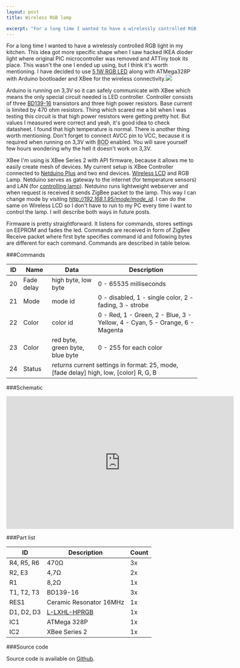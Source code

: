 ```yaml
---
layout: post
title: Wireless RGB lamp

excerpt: "For a long time I wanted to have a wirelessly controlled RGB light in my kitchen. This idea got more specific shape when I saw hacked IKEA dioder light where original PIC microcontroller was removed and ATTiny took its place."
---
```


For a long time I wanted to have a wirelessly controlled RGB light in my kitchen. This idea got more specific shape when I saw hacked IKEA dioder light where original PIC microcontroller was removed and ATTiny took its place. This wasn't the one I ended up using, but I think it's worth mentioning. I have decided to use [5,1W RGB LED][1] along with ATMega328P with Arduino bootloader and XBee for the wireless connectivity.<a href="http://www.flickr.com/photos/stalker_cz/7181211930/" title="Link to Flickr"><img src="http://farm6.staticflickr.com/5348/7181211930_369958da68_n.jpg" class="right" /></a>

Arduino is running on 3,3V so it can safely communicate with XBee which means the only special circuit needed is LED controller. Controller consists of three [BD139-16][2] transistors and three high power resistors. Base current is limited by 470 ohm resistors. Thing which scared me a bit when I was testing this circuit is that high power resistors were getting pretty hot. But values I measured were correct and yeah, it's good idea to check datasheet. I found that high temperature is normal. There is another thing worth mentioning. Don't forget to connect AVCC pin to VCC, because it is required when running on 3,3V with <abbr title="Brown Out Detector">BOD</abbr> enabled. You will save yourself few hours wondering why the hell it doesn't work on 3,3V.

XBee I'm using is XBee Series 2 with API firmware, because it allows me to easily create mesh of devices. My current setup is XBee Controller connected to [Netduino Plus][3] and two end devices. [Wireless LCD][4] and RGB Lamp. Netduino serves as gateway to the internet (for temperature sensors) and LAN (for [controlling lamp][5]). Netduino runs lightweight webserver and when request is received it sends ZigBee packet to the lamp. This way I can change mode by visiting *http://192.168.1.95/mode/mode_id*. I can do the same on Wireless LCD so I don't have to run to my PC every time I want to control the lamp. I will describe both ways in future posts.

Firmware is pretty straightforward. It listens for commands, stores settings on EEPROM and fades the led. Commands are received in form of ZigBee Receive packet where first byte specifies command id and following bytes are different for each command. Commands are described in table below.

###Commands

<table>
<thead>
<tr><th>ID</th><th>Name</th><th>Data</th><th>Description</th></tr>
</thead>
<tbody>
<tr>
<td>20</td>
<td>Fade delay</td>
<td>high byte, low byte</td>
<td>0 - 65535 milliseconds</td>
</tr>
<tr>
<td>21</td>
<td>Mode</td>
<td>mode id</td>
<td>0 - disabled, 1 - single color, 2 - fading, 3 - strobe</td>
</tr>
<tr>
<td>22</td>
<td>Color</td>
<td>color id</td>
<td>0 - Red, 1 - Green, 2 - Blue, 3 - Yellow, 4 - Cyan, 5 - Orange, 6 - Magenta</td>
</tr>
<tr>
<td>23</td>
<td>Color</td>
<td>red byte, green byte, blue byte</td>
<td>0 - 255 for each color</td>
</tr>
<tr>
<td>24</td>
<td>Status</td>
<td colspan="2"><em>returns</em> current settings in format: 25, mode, [fade delay] high, low, [color] R, G, B</td>
</tr>
</tbody>
</table>

###Schematic

<iframe width='600' height='350' frameborder='0' src='http://c.circuitbee.com/build/r/schematic-embed.html?id=0000000249'></iframe>

###Part list

<table>
<thead>
<tr><th>ID</th><th>Description</th><th>Count</th></tr>
</thead>
<tbody>
<tr>
<td>R4, R5, R6</td>
<td>470Ω</td>
<td>3x</td>
</tr>
<tr>
<td>R2, E3</td>
<td>4,7Ω</td>
<td>2x</td>
</tr>
<tr>
<td>R1</td>
<td>8,2Ω</td>
<td>1x</td>
</tr>
<tr>
<td>T1, T2, T3</td>
<td>BD139-16</td>
<td>3x</td>
</tr>
<tr>
<td>RES1</td>
<td>Ceramic Resonator 16MHz</td>
<td>1x</td>
</tr>
<tr>
<td>D1, D2, D3</td>
<td><a href="http://www.gme.cz/vykonove-led-nad-1w/l-lxhl-hprgb-p511-558/" title="Link to Czech shop GM electronic">L-LXHL-HPRGB</a></td>
<td>1x</td>
</tr>
<tr>
<td>IC1</td>
<td>ATMega 328P</td>
<td>1x</td>
</tr>
<tr>
<td>IC2</td>
<td>XBee Series 2</td>
<td>1x</td>
</tr>
</tbody>
</table>

###Source code

Source code is available on [Github][6].


  [1]: http://www.gme.cz/vykonove-led-nad-1w/l-lxhl-hprgb-p511-558/ "Link to Czech shop GM electronic"
  [2]: http://www.gme.cz/bipolarni-tranzistory-npn/bd139-16-p211-010/ "Link to Czech shop GM electronic"
  [3]: http://www.flickr.com/photos/stalker_cz/6368627583/ "Link to Flickr"
  [4]: http://www.flickr.com/photos/stalker_cz/7145245471/ "Link to Flickr"
  [5]: http://rousek.name/blog/wireless-rgb-lamp-the-controller "Link to my blog post"
  [6]: https://github.com/stlk/Arduino/blob/master/stlk_lamp/stlk_lamp.ino "Source code on Github"